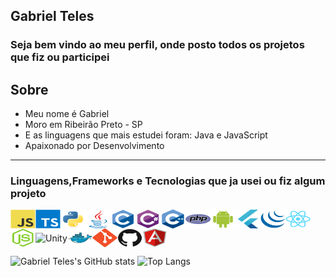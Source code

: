## Gabriel Teles

### Seja bem vindo ao meu perfil, onde posto todos os projetos que fiz ou participei

## Sobre
* Meu nome é Gabriel
* Moro em Ribeirão Preto - SP
* E as linguagens que mais estudei foram: Java e JavaScript
* Apaixonado por Desenvolvimento

<hr/>

### Linguagens,Frameworks e Tecnologias que ja usei ou fiz algum projeto
<img align="center" alt="JavaScript" height="30" width="40" src="https://raw.githubusercontent.com/devicons/devicon/master/icons/javascript/javascript-original.svg"><img align="center" alt="TypeScript" height="30" width="40" src="https://raw.githubusercontent.com/devicons/devicon/master/icons/typescript/typescript-original.svg"><img align="center" alt="Python" height="30" width="40" src="https://raw.githubusercontent.com/devicons/devicon/master/icons/python/python-original.svg"><img align="center" alt="Java" height="30" width="40" src="https://raw.githubusercontent.com/devicons/devicon/master/icons/java/java-original.svg"><img align="center" alt="C" height="30" width="40" src="https://raw.githubusercontent.com/devicons/devicon/master/icons/c/c-original.svg"><img align="center" alt="CSharp" height="30" width="40" src="https://raw.githubusercontent.com/devicons/devicon/master/icons/csharp/csharp-original.svg"><img align="center" alt="Cpp" height="30" width="40" src="https://raw.githubusercontent.com/devicons/devicon/master/icons/cplusplus/cplusplus-original.svg"><img align="center" alt="PHP" height="30" width="40" src="https://raw.githubusercontent.com/devicons/devicon/master/icons/php/php-original.svg"><img align="center" alt="Android" height="30" width="40" src="https://github.com/devicons/devicon/blob/master/icons/android/android-original.svg"><img align="center" alt="Flutter" height="30" width="40" src="https://github.com/devicons/devicon/blob/master/icons/flutter/flutter-original.svg"><img align="center" alt="JQuery" height="30" width="40" src="https://github.com/devicons/devicon/blob/master/icons/jquery/jquery-original.svg"><img align="center" alt="React" height="30" width="40" src="https://github.com/devicons/devicon/blob/master/icons/react/react-original.svg"><img align="center" alt="NodeJS" height="30" width="40" src="https://github.com/devicons/devicon/blob/master/icons/nodejs/nodejs-original.svg"><img align="center" alt="Unity" height="30" width="30" src="https://i.imgur.com/gmkTOKA.png"><img align="center" alt="Docker" height="30" width="40" src="https://github.com/devicons/devicon/blob/master/icons/docker/docker-original.svg"><img align="center" alt="Git" height="30" width="40" src="https://github.com/devicons/devicon/blob/master/icons/git/git-original.svg"><img align="center" alt="GitHub" height="30" width="40" src="https://github.com/devicons/devicon/blob/master/icons/github/github-original.svg"><img align="center" alt="GitHub" height="30" width="40" src="https://github.com/devicons/devicon/blob/master/icons/angularjs/angularjs-original.svg">








![Gabriel Teles's GitHub stats](https://github-readme-stats.vercel.app/api?username=GabrielTBeserra&show_icons=true&theme=midnight-purple)
![Top Langs](https://github-readme-stats.vercel.app/api/top-langs/?username=GabrielTBeserra&layout=compact&theme=midnight-purple)
